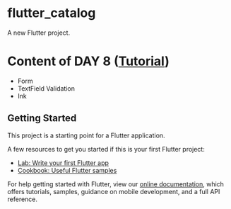 # flutter_catalog

A new Flutter project.

# Content of DAY 8 ([Tutorial](https://www.youtube.com/watch?v=FnEIq-k07HM&list=PLrjrqTcKCnhTXI2GyPkaQF47inLp6LoIC&index=8))

- Form
- TextField Validation
- Ink

## Getting Started

This project is a starting point for a Flutter application.

A few resources to get you started if this is your first Flutter project:

- [Lab: Write your first Flutter app](https://flutter.dev/docs/get-started/codelab)
- [Cookbook: Useful Flutter samples](https://flutter.dev/docs/cookbook)

For help getting started with Flutter, view our
[online documentation](https://flutter.dev/docs), which offers tutorials,
samples, guidance on mobile development, and a full API reference.
